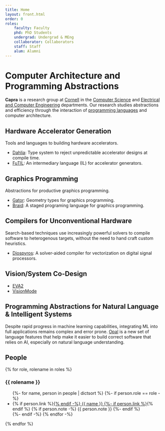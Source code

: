 ```yaml
---
title: Home
layout: front.html
order: 0
roles:
    faculty: Faculty
    phd: PhD Students
    undergrad: Undergrad & MEng
    collaborator: Collaborators
    staff: Staff
    alum: Alumni
---
```

# Computer Architecture and Programming Abstractions

**Capra** is a research group at [Cornell][] in the [Computer Science][cs] and [Electrical and Computer Engineering][ece] departments.
Our research studies abstractions and efficiency through the interaction of [programming languages][cupl] and computer architecture.

[ece]: http://www.ece.cornell.edu
[cs]: http://www.cs.cornell.edu
[cornell]: http://www.cornell.edu
[cupl]: http://pl.cs.cornell.edu

## Hardware Accelerator Generation

Tools and languages to building hardware accelerators.

- [Dahlia](https://capra.cs.cornell.edu/dahlia): Type system to reject unpredictable accelerator designs at compile time.
- [FuTIL](https://github.com/cucapra/futil/): An intermediary language (IL) for accelerator generators.

## Graphics Programming

Abstractions for productive graphics programming.

- [Gator](https://github.com/cucapra/linguine/): Geometry types for graphics programming.
- [Braid](https://capra.cs.cornell.edu/braid/): A staged programing language for graphics programming.

## Compilers for Unconventional Hardware

Search-based techniques use increasingly powerful solvers to compile software to heterogenous targets, without the need to hand craft custom heuristics.

- [Diospyros](https://github.com/cucapra/diospyros): A solver-aided compiler for vectorization on digital signal processors.

## Vision/System Co-Design

- [EVA2](/research/eva2)
- [VisionMode](/research/visionmode)

## Programming Abstractions for Natural Language &amp; Intelligent Systems

Despite rapid progress in machine learning capabilities, integrating ML into full applications remains complex and error prone. [Opal](/research/opal) is a new set of language features that help make it easier to build correct software that relies on AI, especially on natural language understanding.

## People

<div class="people">
  {% for role, rolename in roles %}
  <div class="category">
    <h3>{{ rolename }}</h3>
    <ul>
      {%- for name, person in people | dictsort %}
      {%- if person.role == role -%}
      <li>
        {% if person.link %}<a href="{{ person.link }}">{% endif -%}
        {{ name }}
        {%- if person.link %}</a>{% endif %}
        {% if person.note -%}
        <span class="note">{{ person.note }}</span>
        {%- endif %}
      </li>
      {%- endif -%}
      {% endfor -%}
    </ul>
  </div>
  {% endfor %}
</div>
